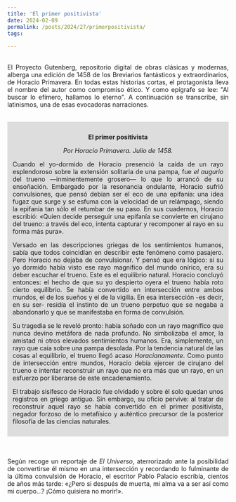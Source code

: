 ```yaml
---
title: 'El primer positivista'
date: 2024-02-09
permalink: /posts/2024/27/primerpositivista/
tags:
  
---
```




<div style="text-align: justify;">

<br>El Proyecto Gutenberg, repositorio digital de obras clásicas y modernas, alberga una edición de 1458 de los Breviarios fantásticos y extraordinarios, de Horacio Primavera. En todas estas historias cortas, el protagonista lleva el nombre del autor como compromiso ético. Y como epígrafe se lee: "Al buscar lo efímero, hallamos lo eterno". A continuación se transcribe, sin latinismos, una de esas evocadoras narraciones.<br>
</div>

<div style="text-align: justify;">
<br><div style="background-color: rgb(221, 221, 221); padding: 12px;">
<div style="text-align: center;">

<strong>El primer positivista</strong>

<em>Por Horacio Primavera. Julio de 1458.</em>
</div>

Cuando el yo-dormido de Horacio presenció la caída de un rayo esplendoroso sobre la extensión solitaria de una pampa, fue <em>el augurio</em> del trueno —inminentemente grosero— lo que lo arrancó de su ensoñación. Embargado por la resonancia ondulante, Horacio sufrió convulsiones, que pensó debían ser el eco de una epifanía: una idea fugaz que surge y se esfuma con la velocidad de un relámpago, siendo la epifanía tan sólo el retumbar de su paso. En sus cuadernos, Horacio escribió: «Quien decide perseguir una epifanía se convierte en cirujano del trueno: a través del eco, intenta capturar y recomponer al rayo en su forma más pura».<br>

Versado en las descripciones griegas de los sentimientos humanos, sabía que todos coincidían en describir este fenómeno como pasajero. Pero Horacio no dejaba de convulsionar. Y pensó que era lógico: si su yo dormido había visto ese rayo magnífico del mundo onírico, era su deber escuchar el trueno. Este es el equilibrio natural. Horacio concluyó entonces: el hecho de que su yo despierto oyera el trueno había roto cierto equilibrio. Se había convertido en intersección entre ambos mundos, el de los sueños y el de la vigilia. En esa intersección -es decir, en su ser- residía el instinto de un trueno perpetuo que se negaba a abandonarlo y que se manifestaba en forma de convulsión.<br>

Su tragedia se le reveló pronto: había soñado con un rayo magnífico que nunca devino metáfora de nada profundo. No simbolizaba el amor, la amistad ni otros elevados sentimientos humanos. Era, simplemente, un rayo que caía sobre una pampa desolada. Por la tendencia natural de las cosas al equilibrio, el trueno llegó acaso <em>Horacianamente</em>. Como punto de intersección entre mundos, Horacio debía ejercer de cirujano del trueno e intentar reconstruir un rayo que no era más que un rayo, en un esfuerzo por liberarse de este encadenamiento.<br>


El trabajo sisifesco de Horacio fue olvidado y sobre él solo quedan unos registros en griego antiguo. Sin embargo, su oficio pervive: al tratar de reconstruir aquel rayo se había convertido en el primer positivista, negador forzoso de lo metafísico y auténtico precursor de la posterior filosofía de las ciencias naturales.

</div><br>

<br>Según recoge un reportaje de <em>El Universo</em>, aterrorizado ante la posibilidad de convertirse él mismo en una intersección y recordando lo fulminante de la última convulsión de Horacio, el escritor Pablo Palacio escribía, cientos de años más tarde: «¿Pero si después de muerta, mi alma va a ser así como mi cuerpo…? ¡Cómo quisiera no morir!».<br><br>
</div>
